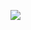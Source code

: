 ![](https://automationghana.com/wp-content/uploads/elementor/thumbs/PLC-Control-Panels-qt4idewbfwn08eqi52hpa684r28bbh1igxxs16v3k4.jpeg)
